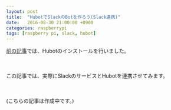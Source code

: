 ```yaml
---
layout: post
title:  "HubotでSlackのBotを作ろう(Slack連携)"
date:   2016-08-30 21:00:00 +0900
categories: raspberrypi
tags: [raspberry pi, slack, hubot]
---
```



[前の記事]({{site.baseurl}}{{page.previous.url}})では、Hubotのインストールを行いました。

　

この記事では、実際にSlackのサービスとHubotを連携させてみます。

　

(こちらの記事は作成中です。)
